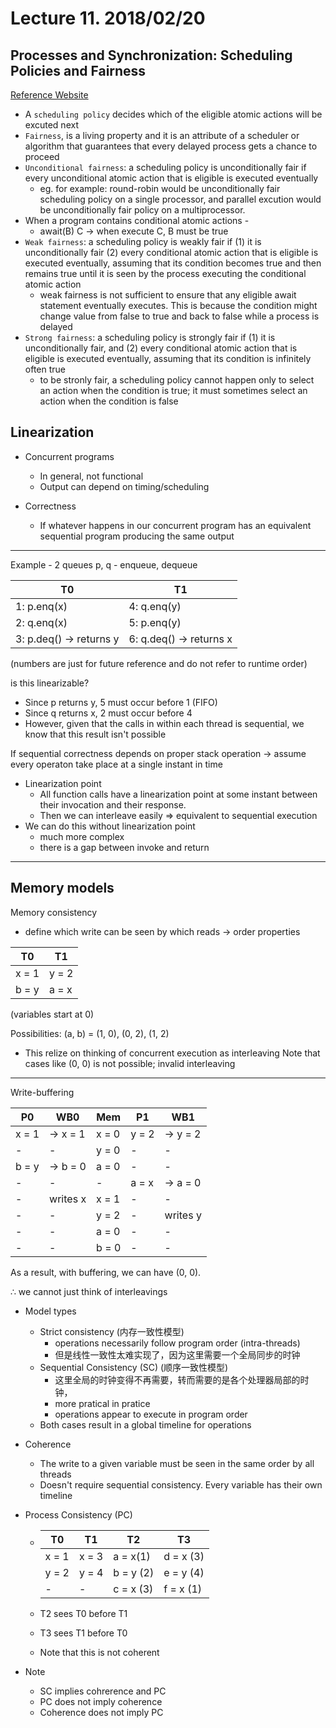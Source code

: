 # Lecture 11. 2018/02/20
## Processes and Synchronization:  Scheduling Policies and Fairness
[Reference Website](http://www.it.uom.gr/teaching/distrubutedSite/cisumassd/chap02/chap02_20.html)
* A `scheduling policy` decides which of the eligible atomic actions will be excuted next
* `Fairness`, is a living property and it is an attribute of a scheduler or algorithm that guarantees that every delayed process gets a chance to proceed
* `Unconditional fairness`: a scheduling policy is unconditionally fair if every unconditional atomic action that is eligible is executed eventually
    * eg. for example: round-robin would be unconditionally fair scheduling policy on a single processor, and parallel excution would be unconditionally fair policy on a multiprocessor.
* When a program contains conditional atomic actions - 
    * await(B) C -> when execute C, B must be true
* `Weak fairness`: a scheduling policy is weakly fair if
    (1) it is unconditionally fair
    (2) every conditional atomic action that is eligible is executed eventually, assuming that its condition becomes true and then remains true until it is seen by the process executing the conditional atomic action
    * weak fairness is not sufficient to ensure that any eligible await statement eventually executes. This is because the condition might change value from false to true and back to false while a process is delayed
* `Strong fairness`: a scheduling policy is strongly fair if 
    (1) it is unconditionally fair, and 
    (2) every conditional atomic action that is eligible is executed eventually, assuming that its condition is infinitely often true
    * to be stronly fair, a scheduling policy cannot happen only to select an action when the condition is true; it must sometimes select an action when the condition is false

## Linearization

* Concurrent programs
    * In general, not functional
    * Output can depend on timing/scheduling

* Correctness
    * If whatever happens in our concurrent program has an equivalent sequential program producing the same output

---

Example - 2 queues 
p, q - enqueue, dequeue

T0 | T1
--- | ---
1: p.enq(x) | 4: q.enq(y)
2: q.enq(x) | 5: p.enq(y)
3: p.deq() -> returns y | 6: q.deq() -> returns x

(numbers are just for future reference and do not refer to runtime order)

is this linearizable?

* Since p returns y, 5 must occur before 1 (FIFO)
* Since q returns x, 2 must occur before 4
* However, given that the calls in within each thread is sequential, we know that this result isn't possible

If sequential correctness depends on proper stack operation &rarr; assume every operaton take place at a single instant in time

* Linearization point
    * All function calls have a linearization point at some instant between their invocation and their response.
    * Then we can interleave easily => equivalent to sequential execution
* We can do this without linearization point
    * much more complex
    * there is a gap between invoke and return

--- 

## Memory models

Memory consistency 
* define which write can be seen by which reads -> order properties

T0 | T1
--- | ---
x = 1 | y = 2
b = y  | a = x

(variables start at 0)

Possibilities: (a, b) = (1, 0), (0, 2), (1, 2)

* This relize on thinking of concurrent execution as interleaving
Note that cases like (0, 0) is not possible; invalid interleaving 

--- 
Write-buffering


| P0 | WB0 | Mem | P1 | WB1
| --- | --- | --- | --- | ---
| x = 1 | &rarr; x = 1 | x = 0 | y = 2 | &rarr; y = 2 
| - | - | y = 0 | - | -
| b = y | &rarr; b = 0 | a = 0 | - | -
| - | - | - | a = x | &rarr; a = 0
| - | writes x | x = 1 | - | -
| - | - | y = 2 | - | writes y
| - | - | a = 0 | - | -
| - | - | b = 0 | - | -

As a result, with buffering, we can have (0, 0).

&therefore; we cannot just think of interleavings

* Model types
    * Strict consistency (内存一致性模型)
        * operations necessarily follow program order (intra-threads)
        * 但是线性一致性太难实现了，因为这里需要一个全局同步的时钟
    * Sequential Consistency (SC) (顺序一致性模型)
        * 这里全局的时钟变得不再需要，转而需要的是各个处理器局部的时钟，
        * more pratical in pratice
        * operations appear to execute in program order
    * Both cases result in a global timeline for operations

* Coherence
    * The write to a given variable must be seen in the same order by all threads
    * Doesn't require sequential consistency. Every variable has their own timeline

* Process Consistency (PC)
    *  T0 | T1 | T2 | T3
       ---|---|---|---
       x = 1 | x = 3 | a = x(1) | d = x (3)
       y = 2 | y = 4 | b = y (2) | e = y (4)
       | - | - | c = x (3) | f = x (1)

    * T2 sees T0 before T1
    * T3 sees T1 before T0
    * Note that this is not coherent

* Note
    * SC implies cohrerence and PC
    * PC does not imply coherence
    * Coherence does not imply PC